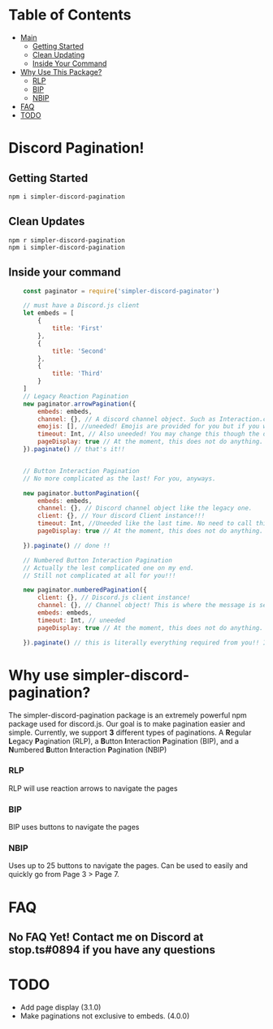 # Table of Contents
- [Main](#discord-pagination)
  - [Getting Started](#getting-started)
  - [Clean Updating](#clean-updates)
  - [Inside Your Command](#inside-your-command)
- [Why Use This Package?](#why-use-simpler-discord-pagination)
  - [RLP](#RLP)
  - [BIP](#BIP)
  - [NBIP](#NBIP)
- [FAQ](#FAQ)
- [TODO](#TODO)

# Discord Pagination!
## Getting Started
```
npm i simpler-discord-pagination
```
## Clean Updates
```
npm r simpler-discord-pagination
npm i simpler-discord-pagination
```
## Inside your command
```js
    const paginator = require('simpler-discord-paginator')

    // must have a Discord.js client
    let embeds = [
        {
            title: 'First'
        },
        {
            title: 'Second'
        },
        {
            title: 'Third'
        }
    ]
    // Legacy Reaction Pagination
    new paginator.arrowPagination({
        embeds: embeds,
        channel: {}, // A discord channel object. Such as Interaction.channel or Message.channel
        emojis: [], //uneeded! Emojis are provided for you but if you wish to change them you can. Maximum two.
        timeout: Int, // Also uneeded! You may change this though the default is 60 seconds.
        pageDisplay: true // At the moment, this does not do anything. Basically, it will add a page number to the bottom of your embed.
    }).paginate() // that's it!!


    // Button Interaction Pagination
    // No more complicated as the last! For you, anyways.

    new paginator.buttonPagination({
        embeds: embeds,
        channel: {}, // Discord channel object like the legacy one.
        client: {}, // Your discord Client instance!!! 
        timeout: Int, //Uneeded like the last time. No need to call this at all other than to change the amount of time before buttons cease collecting.
        pageDisplay: true // At the moment, this does not do anything. Basically, it will add a page number to the bottom of your embed.

    }).paginate() // done !!

    // Numbered Button Interaction Pagination
    // Actually the lest complicated one on my end. 
    // Still not complicated at all for you!!!

    new paginator.numberedPagination({
        client: {}, // Discord.js client instance!
        channel: {}, // Channel object! This is where the message is sent btw.
        embeds: embeds,
        timeout: Int, // uneeded
        pageDisplay: true // At the moment, this does not do anything. Basically, it will add a page number to the bottom of your embed.

    }).paginate() // this is literally everything required from you!! I handle the rest.
```
# Why use simpler-discord-pagination?
The simpler-discord-pagination package is an extremely powerful npm package used for discord.js. Our goal is to make pagination easier and simple. 
Currently, we support **3** different types of paginations. A **R**egular **L**egacy **P**agination (RLP), a **B**utton **I**nteraction **P**agination (BIP),
and a **N**umbered **B**utton **I**nteraction **P**agination (NBIP)
### RLP
RLP will use reaction arrows to navigate the pages
### BIP
BIP uses buttons to navigate the pages
### NBIP 
Uses up to 25 buttons to navigate the pages. Can be used to easily and quickly go from Page 3 > Page 7.
# FAQ
## No FAQ Yet! Contact me on Discord at stop.ts#0894 if you have any questions
# TODO 
 - Add page display (3.1.0)
 - Make paginations not exclusive to embeds. (4.0.0)